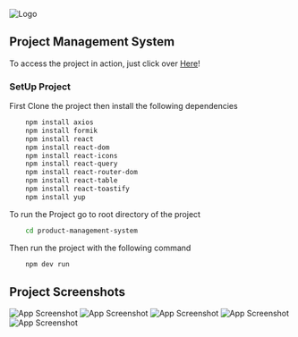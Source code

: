 ![Logo](https://res.cloudinary.com/drbvkt6rd/image/upload/v1697981479/Yenetta_xeev0p.png)
## Project Management System
To access the project in action, just click over
[Here](https://yenetta.netlify.app/)!
### SetUp Project
First Clone the project then install the following dependencies
```bash
    npm install axios
    npm install formik
    npm install react
    npm install react-dom
    npm install react-icons
    npm install react-query
    npm install react-router-dom
    npm install react-table
    npm install react-toastify
    npm install yup
```
To run the Project go to root directory of the project
```bash
    cd product-management-system
```
Then run the project with the following command
```bash 
    npm dev run
```
## Project Screenshots
![App Screenshot](https://res.cloudinary.com/drbvkt6rd/image/upload/v1697982586/screencapture-localhost-5173-2023-10-22-19_41_35_jrx52p.png)
![App Screenshot](https://res.cloudinary.com/drbvkt6rd/image/upload/v1697982585/screencapture-localhost-5173-products-2023-10-22-19_41_47_cdrqxw.png)
![App Screenshot](https://res.cloudinary.com/drbvkt6rd/image/upload/v1697982585/screencapture-localhost-5173-products-2023-10-22-19_42_11_dge2ar.png)
![App Screenshot](https://res.cloudinary.com/drbvkt6rd/image/upload/v1697982585/screencapture-localhost-5173-products-2023-10-22-19_42_37_v46flz.png)
![App Screenshot](https://res.cloudinary.com/drbvkt6rd/image/upload/v1697982586/screencapture-localhost-5173-add-product-2023-10-22-19_42_50_oralxx.png)

    

